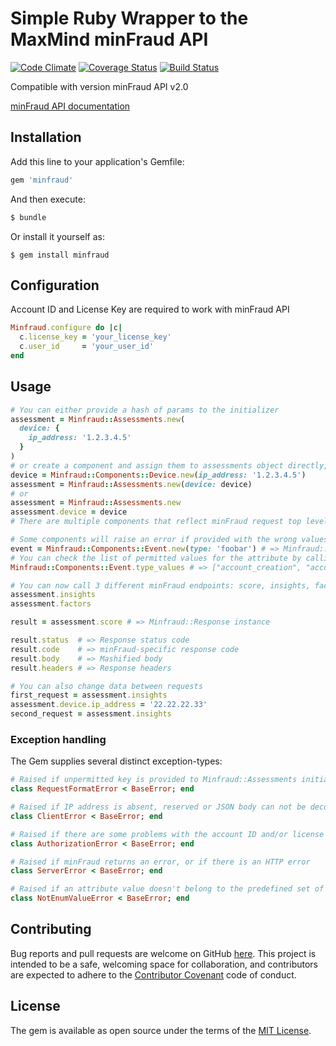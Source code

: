 # Simple Ruby Wrapper to the MaxMind minFraud API

[![Code Climate](https://codeclimate.com/github/kushniryb/minfraud-api-v2/badges/gpa.svg)](https://codeclimate.com/github/kushniryb/minfraud-api-v2)
[![Coverage Status](https://coveralls.io/repos/github/kushniryb/minfraud-api-v2/badge.svg?branch=master)](https://coveralls.io/github/kushniryb/minfraud-api-v2?branch=master)
[![Build Status](https://travis-ci.org/kushniryb/minfraud-api-v2.svg?branch=master)](https://travis-ci.org/kushniryb/minfraud-api-v2)

Compatible with version minFraud API v2.0

[minFraud API documentation](http://dev.maxmind.com/minfraud/)

## Installation

Add this line to your application's Gemfile:

```ruby
gem 'minfraud'
```

And then execute:

```ruby
$ bundle
```

Or install it yourself as:
```
$ gem install minfraud
```

## Configuration

Account ID and License Key are required to work with minFraud API

```ruby
Minfraud.configure do |c|
  c.license_key = 'your_license_key'
  c.user_id     = 'your_user_id'
end
```

## Usage
```ruby
# You can either provide a hash of params to the initializer
assessment = Minfraud::Assessments.new(
  device: {
    ip_address: '1.2.3.4.5'
  }
)
# or create a component and assign them to assessments object directly, e.g
device = Minfraud::Components::Device.new(ip_address: '1.2.3.4.5')
assessment = Minfraud::Assessments.new(device: device)
# or
assessment = Minfraud::Assessments.new
assessment.device = device
# There are multiple components that reflect minFraud request top level keys

# Some components will raise an error if provided with the wrong values for attributes, e.g
event = Minfraud::Components::Event.new(type: 'foobar') # => Minfraud::NotEnumValueError
# You can check the list of permitted values for the attribute by calling a class method
Minfraud::Components::Event.type_values # => ["account_creation", "account_login", ....]

# You can now call 3 different minFraud endpoints: score, insights, factors
assessment.insights
assessment.factors

result = assessment.score # => Minfraud::Response instance

result.status  # => Response status code
result.code    # => minFraud-specific response code
result.body    # => Mashified body
result.headers # => Response headers

# You can also change data between requests
first_request = assessment.insights
assessment.device.ip_address = '22.22.22.33'
second_request = assessment.insights
```

### Exception handling

The Gem supplies several distinct exception-types:
```ruby
# Raised if unpermitted key is provided to Minfraud::Assessments initializer
class RequestFormatError < BaseError; end

# Raised if IP address is absent, reserved or JSON body can not be decoded
class ClientError < BaseError; end

# Raised if there are some problems with the account ID and/or license key
class AuthorizationError < BaseError; end

# Raised if minFraud returns an error, or if there is an HTTP error
class ServerError < BaseError; end

# Raised if an attribute value doesn't belong to the predefined set of values
class NotEnumValueError < BaseError; end
```

## Contributing

Bug reports and pull requests are welcome on GitHub [here](https://github.com/kushniryb/minfraud-api-v2). This project is intended to be a safe, welcoming space for collaboration, and contributors are expected to adhere to the [Contributor Covenant](http://contributor-covenant.org) code of conduct.


## License

The gem is available as open source under the terms of the [MIT License](http://opensource.org/licenses/MIT).

